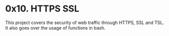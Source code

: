 # 0x10. HTTPS SSL

This project covers the security of web traffic through HTTPS, SSL and TSL.
It also goes over the usage of functions in bash.

